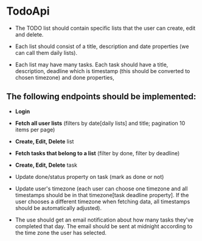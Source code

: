 # TodoApi

* The TODO list should contain specific lists that the user can create, edit and delete.

* Each list should consist of a title, description and date properties (we can call them daily lists).

* Each list may have many tasks. Each task should have a title, description, deadline which is timestamp (this should be converted to chosen timezone) and done properties,


## The following endpoints should be implemented:
- **Login**

- **Fetch all user lists** (filters by date[daily lists] and title; pagination 10 items per page)

- **Create, Edit, Delete** list

- **Fetch tasks that belong to a list** (filter by done, filter by deadline)

- **Create, Edit, Delete** task

- Update done/status property on task (mark as done or not)

- Update user's timezone (each user can choose one timezone and all timestamps should be in that timezone[task deadline property]. If the user chooses a different timezone when fetching data, all timestamps should be automatically adjusted).

- The use should get an email notification about how many tasks they've completed that day. The email should be sent at midnight according to the time zone the user has selected.




